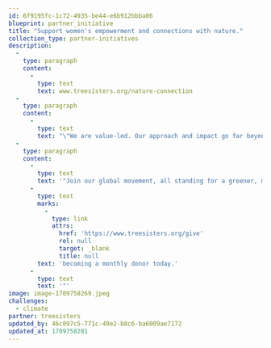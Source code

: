 ```yaml
---
id: 6f9195fc-1c72-4935-be44-e6b912bbba06
blueprint: partner_initiative
title: "Support women's empowerment and connections with nature."
collection_type: partner-initiatives
description:
  -
    type: paragraph
    content:
      -
        type: text
        text: www.treesisters.org/nature-connection
  -
    type: paragraph
    content:
      -
        type: text
        text: "\"We are value-led. Our approach and impact go far beyond the number of trees in the ground. They intend to rebalance power dynamics, support connections with Nature, empower women and champion the knowledge of those working directly with the natural environment they inhabit.\_All while reforesting and restoring our incredible natural world."
  -
    type: paragraph
    content:
      -
        type: text
        text: '"Join our global movement, all standing for a greener, more equal future by '
      -
        type: text
        marks:
          -
            type: link
            attrs:
              href: 'https://www.treesisters.org/give'
              rel: null
              target: _blank
              title: null
        text: 'becoming a monthly donor today.'
      -
        type: text
        text: '"'
image: image-1709758269.jpeg
challenges:
  - climate
partner: treesisters
updated_by: 46c097c5-771c-49e2-b8c6-ba6009ae7172
updated_at: 1709758281
---
```

